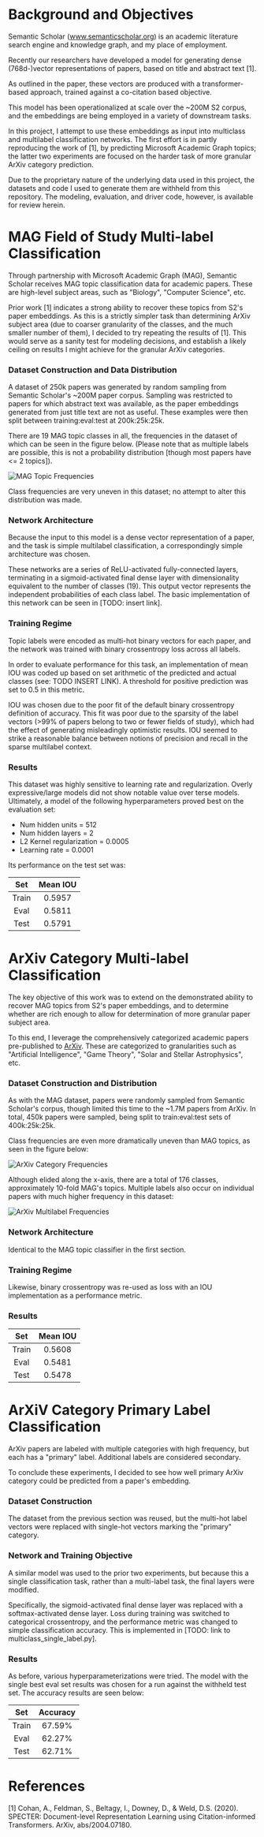 # Background and Objectives
Semantic Scholar (www.semanticscholar.org) is an academic literature
search engine and knowledge graph, and my place of employment.

Recently our researchers have developed a model for generating dense
(768d-)vector representations of papers, based on title and abstract text [1].

As outlined in the paper, these vectors are produced with a transformer-based
approach, trained against a co-citation based objective.

This model has been operationalized at scale over the ~200M S2 corpus, and
the embeddings are being employed in a variety of downstream tasks.

In this project, I attempt to use these embeddings as input into multiclass
and multilabel classification networks. The first effort is in partly reproducing
the work of [1], by predicting Microsoft Academic Graph topics; the latter two
experiments are focused on the harder task of more granular ArXiv category
prediction.

Due to the proprietary nature of the underlying data used in this project,
the datasets and code I used to generate them are withheld from this repository.
The modeling, evaluation, and driver code, however, is available for review herein.

# MAG Field of Study Multi-label Classification
Through partnership with Microsoft Academic Graph (MAG), Semantic Scholar
receives MAG topic classification data for academic papers. These are high-level
subject areas, such as "Biology", "Computer Science", etc.

Prior work [1] indicates a strong ability to recover these topics from S2's
paper embeddings. As this is a strictly simpler task than determining ArXiv
subject area (due to coarser granularity of the classes, and the much smaller
number of them), I decided to try repeating the results of [1]. This would serve
as a sanity test for modeling decisions, and establish a likely ceiling on results
I might achieve for the granular ArXiv categories.

### Dataset Construction and Data Distribution

A dataset of 250k papers was generated by random sampling from Semantic
Scholar's ~200M paper corpus. Sampling was restricted to papers
for which abstract text was available, as the paper embeddings generated from
just title text are not as useful. These examples were then split between 
training:eval:test at 200k:25k:25k.

There are 19 MAG topic classes in all, the frequencies in the dataset of which
can be seen in the figure below. 
(Please note that as multiple labels are possible,
this is not a probability distribution [though most papers have <= 2 topics]).

![MAG Topic Frequencies](./writeup/mag_class_frequencies.png)

Class frequencies are very uneven in this dataset; no attempt to alter
this distribution was made.

### Network Architecture

Because the input to this model is a dense vector representation of a paper,
and the task is simple multilabel classification, a correspondingly simple architecture
was chosen.

These networks are a series of ReLU-activated fully-connected layers,
terminating in a sigmoid-activated final dense layer with dimensionality equivalent
to the number of classes (19). This output vector represents the independent probabilities
of each class label. The basic implementation of this network can be seen in [TODO: insert link].

### Training Regime

Topic labels were encoded as multi-hot binary vectors for each paper,
and the network was trained with binary crossentropy loss across all
labels.

In order to evaluate performance for this task, an implementation of
mean IOU was coded up based on set arithmetic of the predicted and
actual classes (see: TODO INSERT LINK). A threshold for positive prediction
was set to 0.5 in this metric.

IOU was chosen due to the poor fit of the default binary crossentropy definition 
of accuracy. This fit was poor due to the sparsity of the label vectors 
(>99% of papers belong to two or fewer fields of study), which had the effect
of generating misleadingly optimistic results. IOU seemed to strike a 
reasonable balance between notions of precision and recall in the sparse
multilabel context.

### Results

This dataset was highly sensitive to learning rate and regularization. Overly
expressive/large models did not show notable value over terse models. Ultimately,
a model of the following hyperparameters proved best on the evaluation set:

* Num hidden units = 512
* Num hidden layers = 2
* L2 Kernel regularization = 0.0005
* Learning rate = 0.0001

Its performance on the test set was:

| Set   | Mean IOU  |
|:-----:|:---------:| 
| Train | 0.5957 |
| Eval  | 0.5811 |
| Test  | 0.5791 |


# ArXiv Category Multi-label Classification

The key objective of this work was to extend on the demonstrated ability
to recover MAG topics from S2's paper embeddings, and to determine whether 
are rich enough to allow for determination of more granular paper subject area.

To this end, I leverage the comprehensively categorized academic papers pre-published
to [ArXiv](https://arxiv.org/category_taxonomy). These are categorized to granularities
such as "Artificial Intelligence", "Game Theory", "Solar and Stellar Astrophysics", etc.

### Dataset Construction and Distribution

As with the MAG dataset, papers were randomly sampled from Semantic Scholar's corpus, 
though limited this time to the ~1.7M papers from ArXiv. In total, 450k papers were sampled,
being split to train:eval:test sets of 400k:25k:25k.

Class frequencies are even more dramatically uneven than MAG topics, as seen in the figure
below:

![ArXiv Category Frequencies](./writeup/arxiv_cat_frequencies.png)

Although elided along the x-axis, there are a total of 176 classes, approximately
10-fold MAG's topics. Multiple labels also occur on individual papers with much higher
frequency in this dataset:

![ArXiv Multilabel Frequencies](./writeup/arxiv_multilabel_frequencies.png)

### Network Architecture
Identical to the MAG topic classifier in the first section.

### Training Regime
Likewise, binary crossentropy was re-used as loss with an IOU
implementation as a performance metric.

### Results

| Set   | Mean IOU  |
|:-----:|:---------:| 
| Train | 0.5608 |
| Eval  | 0.5481 |
| Test  | 0.5478 |

# ArXiV Category Primary Label Classification

ArXiv papers are labeled with multiple categories with high frequency,
but each has a "primary" label. Additional labels are considered secondary.

To conclude these experiments, I decided to see how well primary ArXiv category could be
predicted from a paper's embedding.

### Dataset Construction

The dataset from the previous section was reused, but the multi-hot label vectors
were replaced with single-hot vectors marking the "primary" category.

### Network and Training Objective

A similar model was used to the prior two experiments, but because this a single
classification task, rather than a multi-label task, the final layers were modified.

Specifically, the sigmoid-activated final dense layer was replaced with a softmax-activated
dense layer. Loss during training was switched to categorical crossentropy, and the
performance metric was changed to simple classification accuracy. This is implemented
in [TODO: link to multiclass_single_label.py].

### Results

As before, various hyperparameterizations were tried. The model with the single best
eval set results was chosen for a run against the withheld test set. The accuracy
results are seen below:

| Set   | Accuracy |
|:-----:|:---------:| 
| Train | 67.59% |
| Eval  | 62.27% |
| Test  | 62.71% |

# References

[1] Cohan, A., Feldman, S., Beltagy, I., Downey, D., & Weld, D.S. (2020). SPECTER: Document-level Representation Learning using Citation-informed Transformers. ArXiv, abs/2004.07180.

